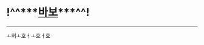 # !^^***[바보](https://ko.dict.naver.com/#/entry/koko/10ad7abf578e46fdb416c7e258693a83,"바보래요~")***^^!
----------------
ㅗ허ㅗ호ㅓㅗ호ㅓ호
